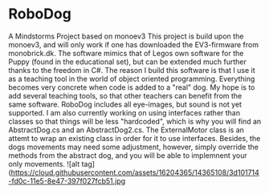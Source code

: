 RoboDog
=======

A Mindstorms Project based on monoev3
This project is build upon the monoev3, and will only work if one has downloaded the EV3-firmware from monobrick.dk.
The software mimics that of Legos own software for the Puppy (found in the educational set), but can be extended much further thanks to the freedom in C#.
The reason I build this software is that I use it as a teaching tool in the world of object oriented programming. Everything becomes very concrete when code is added to a "real" dog.
My hope is to add several teaching tools, so that other teachers can benefit from the same software.
RoboDog includes all eye-images, but sound is not yet supported. I am also currently working on using interfaces rather than classes so that things will be less "hardcoded", which is why you will find an AbstractDog.cs and an AbstractDog2.cs. The ExternalMotor class is an attemt to wrap an existing class in order for it to use interfaces.
Besides, the dogs movements may need some adjustment, however, simply override the methods from the abstract dog, and you will be able to implemnent your only movements. 
![alt tag](https://cloud.githubusercontent.com/assets/16204365/14365108/3d101714-fd0c-11e5-8e47-397f027fcb51.jpg


